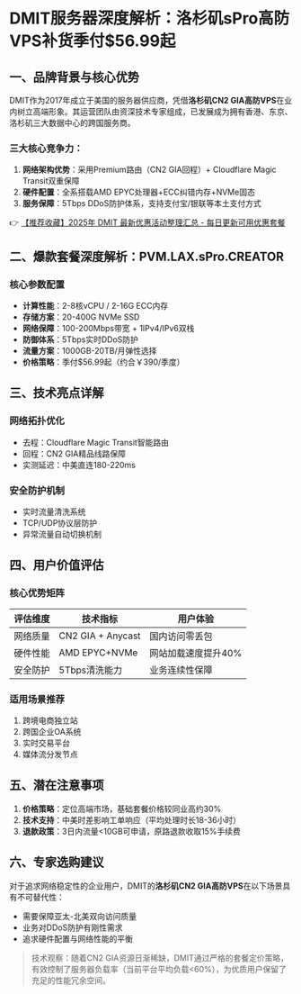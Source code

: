# DMIT服务器深度解析：洛杉矶sPro高防VPS补货季付$56.99起

## 一、品牌背景与核心优势
DMIT作为2017年成立于美国的服务器供应商，凭借**洛杉矶CN2 GIA高防VPS**在业内树立高端形象。其运营团队由资深技术专家组成，已发展成为拥有香港、东京、洛杉矶三大数据中心的跨国服务商。

### 三大核心竞争力：
1. **网络架构优势**：采用Premium路由（CN2 GIA回程）+ Cloudflare Magic Transit双重保障
2. **硬件配置**：全系搭载AMD EPYC处理器+ECC纠错内存+NVMe固态
3. **服务保障**：5Tbps DDoS防护体系，支持支付宝/银联等本土支付方式

👉 [【推荐收藏】2025年 DMIT 最新优惠活动整理汇总 - 每日更新可用优惠套餐](https://bit.ly/dmit_coupon)

## 二、爆款套餐深度解析：PVM.LAX.sPro.CREATOR
### 核心参数配置
- **计算性能**：2-8核vCPU / 2-16G ECC内存
- **存储方案**：20-400G NVMe SSD
- **网络保障**：100-200Mbps带宽 + 1IPv4/IPv6双栈
- **防御体系**：5Tbps实时DDoS防护
- **流量方案**：1000GB-20TB/月弹性选择
- **价格策略**：季付$56.99起（约合￥390/季度）

## 三、技术亮点详解
### 网络拓扑优化
- 去程：Cloudflare Magic Transit智能路由
- 回程：CN2 GIA精品线路保障
- 实测延迟：中美直连180-220ms

### 安全防护机制
- 实时流量清洗系统
- TCP/UDP协议层防护
- 异常流量自动切换机制

## 四、用户价值评估
### 核心优势矩阵
| 评估维度 | 技术指标 | 用户体验 |
|---------|---------|---------|
| 网络质量 | CN2 GIA + Anycast | 国内访问零丢包 |
| 硬件性能 | AMD EPYC+NVMe | 网站加载速度提升40% |
| 安全防护 | 5Tbps清洗能力 | 业务连续性保障 |

### 适用场景推荐
1. 跨境电商独立站
2. 跨国企业OA系统
3. 实时交易平台
4. 媒体流分发节点

## 五、潜在注意事项
1. **价格策略**：定位高端市场，基础套餐价格较同业高约30%
2. **技术支持**：中美时差影响工单响应（平均处理时长18-36小时）
3. **退款政策**：3日内流量<10GB可申请，原路退款收取15%手续费

## 六、专家选购建议
对于追求网络稳定性的企业用户，DMIT的**洛杉矶CN2 GIA高防VPS**在以下场景具有不可替代性：
- 需要保障亚太-北美双向访问质量
- 业务对DDoS防护有刚性需求
- 追求硬件配置与网络性能的平衡

> 技术观察：随着CN2 GIA资源日渐稀缺，DMIT通过严格的套餐定价策略，有效控制了服务器负载率（当前平台平均负载<60%），为优质用户保留了充足的性能冗余空间。